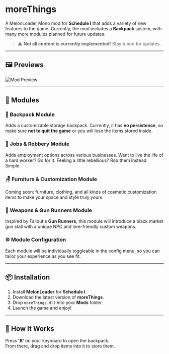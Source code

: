 # moreThings

A MelonLoader Mono mod for **Schedule I** that adds a variety of new features to the game. Currently, the mod includes a **Backpack** system, with many more modules planned for future updates.

> ⚠️ **Not all content is currently implemented!** Stay tuned for updates.

---

## 🖼️ Previews

![Mod Preview](https://imgur.com/a/c7nj6lM)

---

## 🧩 Modules

### 🎒 Backpack Module
Adds a customizable storage backpack. Currently, it has **no persistence**, so make sure **not to quit the game** or you will lose the items stored inside.

### 💼 Jobs & Robbery Module
Adds employment options across various businesses. Want to live the life of a hard worker? Go for it. Feeling a little rebellious? Rob them instead. Simple.

### 🪑 Furniture & Customization Module
Coming soon: furniture, clothing, and all kinds of cosmetic customization items to make your space and style truly yours.

### 🔫 Weapons & Gun Runners Module
Inspired by Fallout's **Gun Runners**, this module will introduce a black market gun stall with a unique NPC and lore-friendly custom weapons.

### ⚙️ Module Configuration
Each module will be individually toggleable in the config menu, so you can tailor your experience as you see fit.

---

## 📦 Installation

1. Install **MelonLoader** for **Schedule I**.
2. Download the latest version of **moreThings**.
3. Drop `moreThings.dll` into your **Mods** folder.
4. Launch the game and enjoy!

---

## 🧠 How It Works

Press **'B'** on your keyboard to open the backpack.  
From there, drag and drop items into it to store them.
